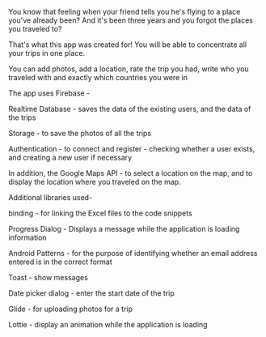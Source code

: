 You know that feeling when your friend tells you he's flying to a place you've already been? And it's been three years and you forgot the places you traveled to?

That's what this app was created for! You will be able to concentrate all your trips in one place.

You can add photos, add a location, rate the trip you had, write who you traveled with and exactly which countries you were in

The app uses Firebase -

Realtime Database - saves the data of the existing users, and the data of the trips

Storage - to save the photos of all the trips

Authentication - to connect and register - checking whether a user exists, and creating a new user if necessary

In addition, the
Google Maps API - to select a location on the map, and to display the location where you traveled on the map.

Additional libraries used-

binding - for linking the Excel files to the code snippets

Progress Dialog - Displays a message while the application is loading information

Android Patterns - for the purpose of identifying whether an email address entered is in the correct format

Toast - show messages

Date picker dialog - enter the start date of the trip

Glide - for uploading photos for a trip

Lottie - display an animation while the application is loading
